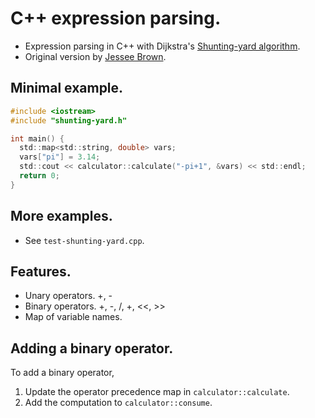 # C++ expression parsing.
 + Expression parsing in C++ with Dijkstra's
   [Shunting-yard algorithm](http://en.wikipedia.org/wiki/Shunting-yard_algorithm).
 + Original version by
   [Jessee Brown](http://www.daniweb.com/software-development/cpp/code/427500/calculator-using-shunting-yard-algorithm).

## Minimal example.

```C
#include <iostream>
#include "shunting-yard.h"

int main() {
  std::map<std::string, double> vars;
  vars["pi"] = 3.14;
  std::cout << calculator::calculate("-pi+1", &vars) << std::endl;
  return 0;
}
```

## More examples.
 + See `test-shunting-yard.cpp`.

## Features.
 + Unary operators. +, -
 + Binary operators. +, -, /, +, <<, >>
 + Map of variable names.

## Adding a binary operator.
To add a binary operator,

 1. Update the operator precedence map in `calculator::calculate`.
 2. Add the computation to `calculator::consume`.
